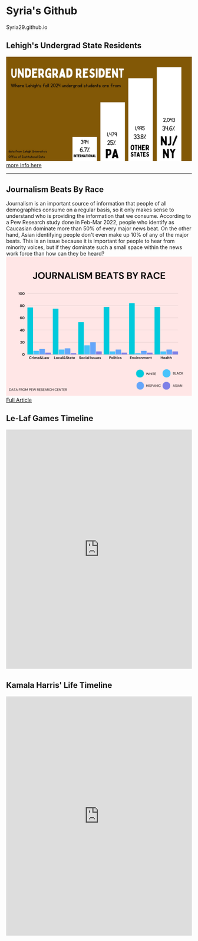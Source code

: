 # Syria's Github
Syria29.github.io

## Lehigh's Undergrad State Residents

![enrollment graph](https://github.com/Syria29/Syria29.github.io/blob/main/Collecting%20Data%20Frequency%20Table%20Mathematics%20Presentation%20in%20Colourful%20Grid%20Style%20.jpg?raw=true)
[more info here](https://data.lehigh.edu/sites/data.lehigh.edu/files/LUprofile_2024.pdf)

_______________________________________________
## Journalism Beats By Race
Journalism is an important source of information that people of all demographics consume on a regular basis, so it only makes sense to understand who is providing the information that we consume. According to a Pew Research study done in Feb-Mar 2022, people who identify as Caucasian dominate more than 50% of every major news beat. On the other hand, Asian identifying people don't even make up 10% of any of the major beats. This is an issue because it is important for people to hear from minority voices, but if they dominate such a small space within the news work force than how can they be heard?
![Demographic Graph](https://github.com/Syria29/Syria29.github.io/blob/main/Journalism%20beats%20by%20race.png?raw=true)
[Full Article](https://www.pewresearch.org/short-reads/2023/04/04/us-journalists-beats-vary-widely-by-gender-and-other-factors/)

## Le-Laf Games Timeline
<iframe src='https://cdn.knightlab.com/libs/timeline3/latest/embed/index.html?source=1ayv5ZlcwkYB4rozjciMeAsewAnBJ_rTCeG6rpDAJ_YE&font=Default&lang=en&initial_zoom=2&height=650' width='100%' height='650' webkitallowfullscreen mozallowfullscreen allowfullscreen frameborder='0'></iframe>

## Kamala Harris' Life Timeline
<iframe src='https://cdn.knightlab.com/libs/timeline3/latest/embed/index.html?source=1qZZmz5BUEdJlXQP-vsGYBdnKGzY0syUW259941821BU&font=Default&lang=en&initial_zoom=2&height=650' width='100%' height='650' webkitallowfullscreen mozallowfullscreen allowfullscreen frameborder='0'></iframe> 
